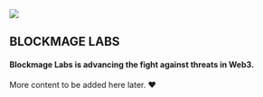 <img src="https://cdn.blockmage.org/img/logotype-blk.png">

## BLOCKMAGE LABS

#### Blockmage Labs is advancing the fight against threats in Web3.

More content to be added here later. :heart:

